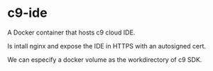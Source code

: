 # c9-ide
A Docker container that hosts c9 cloud IDE.

Is intall nginx and expose the IDE in HTTPS with an autosigned cert.

We can especify a docker volume as the workdirectory of c9 SDK.
